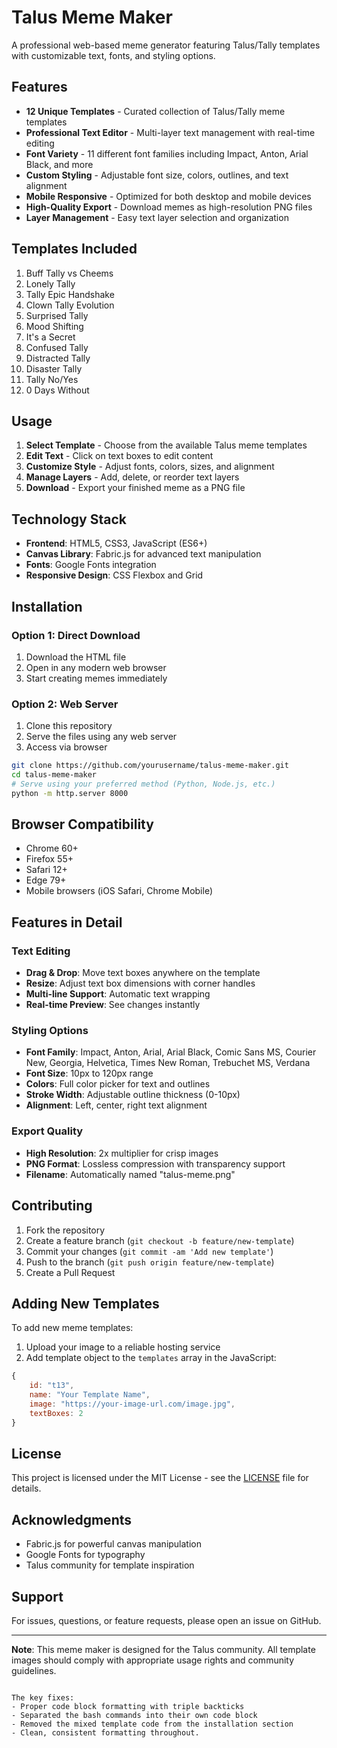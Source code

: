 # Talus Meme Maker

A professional web-based meme generator featuring Talus/Tally templates with customizable text, fonts, and styling options.

## Features

- **12 Unique Templates** - Curated collection of Talus/Tally meme templates
- **Professional Text Editor** - Multi-layer text management with real-time editing
- **Font Variety** - 11 different font families including Impact, Anton, Arial Black, and more
- **Custom Styling** - Adjustable font size, colors, outlines, and text alignment
- **Mobile Responsive** - Optimized for both desktop and mobile devices
- **High-Quality Export** - Download memes as high-resolution PNG files
- **Layer Management** - Easy text layer selection and organization

## Templates Included

1. Buff Tally vs Cheems
2. Lonely Tally
3. Tally Epic Handshake
4. Clown Tally Evolution
5. Surprised Tally
6. Mood Shifting
7. It's a Secret
8. Confused Tally
9. Distracted Tally
10. Disaster Tally
11. Tally No/Yes
12. 0 Days Without

## Usage

1. **Select Template** - Choose from the available Talus meme templates
2. **Edit Text** - Click on text boxes to edit content
3. **Customize Style** - Adjust fonts, colors, sizes, and alignment
4. **Manage Layers** - Add, delete, or reorder text layers
5. **Download** - Export your finished meme as a PNG file

## Technology Stack

- **Frontend**: HTML5, CSS3, JavaScript (ES6+)
- **Canvas Library**: Fabric.js for advanced text manipulation
- **Fonts**: Google Fonts integration
- **Responsive Design**: CSS Flexbox and Grid

## Installation

### Option 1: Direct Download
1. Download the HTML file
2. Open in any modern web browser
3. Start creating memes immediately

### Option 2: Web Server
1. Clone this repository
2. Serve the files using any web server
3. Access via browser

```bash
git clone https://github.com/yourusername/talus-meme-maker.git
cd talus-meme-maker
# Serve using your preferred method (Python, Node.js, etc.)
python -m http.server 8000
```

## Browser Compatibility

- Chrome 60+
- Firefox 55+
- Safari 12+
- Edge 79+
- Mobile browsers (iOS Safari, Chrome Mobile)

## Features in Detail

### Text Editing
- **Drag & Drop**: Move text boxes anywhere on the template
- **Resize**: Adjust text box dimensions with corner handles
- **Multi-line Support**: Automatic text wrapping
- **Real-time Preview**: See changes instantly

### Styling Options
- **Font Family**: Impact, Anton, Arial, Arial Black, Comic Sans MS, Courier New, Georgia, Helvetica, Times New Roman, Trebuchet MS, Verdana
- **Font Size**: 10px to 120px range
- **Colors**: Full color picker for text and outlines
- **Stroke Width**: Adjustable outline thickness (0-10px)
- **Alignment**: Left, center, right text alignment

### Export Quality
- **High Resolution**: 2x multiplier for crisp images
- **PNG Format**: Lossless compression with transparency support
- **Filename**: Automatically named "talus-meme.png"

## Contributing

1. Fork the repository
2. Create a feature branch (`git checkout -b feature/new-template`)
3. Commit your changes (`git commit -am 'Add new template'`)
4. Push to the branch (`git push origin feature/new-template`)
5. Create a Pull Request

## Adding New Templates

To add new meme templates:

1. Upload your image to a reliable hosting service
2. Add template object to the `templates` array in the JavaScript:

```javascript
{
    id: "t13",
    name: "Your Template Name",
    image: "https://your-image-url.com/image.jpg",
    textBoxes: 2
}
```

## License

This project is licensed under the MIT License - see the [LICENSE](LICENSE) file for details.

## Acknowledgments

- Fabric.js for powerful canvas manipulation
- Google Fonts for typography
- Talus community for template inspiration

## Support

For issues, questions, or feature requests, please open an issue on GitHub.

---

**Note**: This meme maker is designed for the Talus community. All template images should comply with appropriate usage rights and community guidelines.
```

The key fixes:
- Proper code block formatting with triple backticks
- Separated the bash commands into their own code block
- Removed the mixed template code from the installation section
- Clean, consistent formatting throughout.
